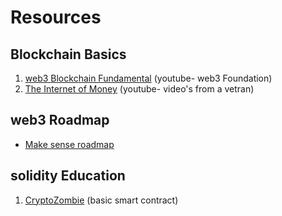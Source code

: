 # Resources
## Blockchain Basics
1. [web3 Blockchain Fundamental](https://www.youtube.com/playlist?list=PLxVihxZC42nF_MCN9PTvZMIifRjx9cZ2J/ "web3 title") (youtube- web3 Foundation)
2. [The Internet of Money](https://www.youtube.com/watch?v=rc744Z9IjhY&list=PLPQwGV1aLnTvckLyD3vGEuDHSFRzPt4kP) (youtube- video's from a vetran)
## web3 Roadmap
* [Make sense roadmap](https://vitto.cc/web3-and-solidity-smart-contracts-development-roadmap/#d12f)
## solidity Education
1. [CryptoZombie](https://cryptozombies.io/en/course) (basic smart contract)
